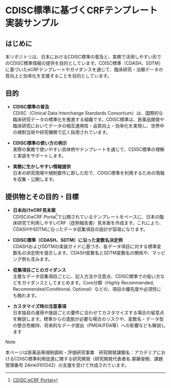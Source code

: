 # CDISC標準に基づくCRFテンプレート実装サンプル

## はじめに
本リポジトリは、日本におけるCDISC標準の普及と、実務で活用しやすい形でのCDISC標準情報の提供を目的としています。CDISC標準（CDASH、SDTM）に基づいたeCRFテンプレートやガイダンスを通じて、臨床研究・治験データの質向上と効率化を支援することを目的としています。

## 目的
- **CDISC標準の普及**<br />
CDISC（Clinical Data Interchange Standards Consortium）は、国際的な臨床研究データの標準化を推進する組織です。CDISC標準は、医薬品開発や臨床研究においてデータの相互運用性・品質向上・効率化を実現し、世界中の規制当局や研究機関で広く採用されています。

- **CDISC標準の使い方の例示**<br />
実際の業務で使いやすい具体例やテンプレートを通じて、CDISC標準の理解と実装をサポートします。

- **実務に生かしやすい情報提供**<br />
日本の研究現場や規制要件に即した形で、CDISC標準を利用するための情報を収集・公開します。

## 提供物とその目的・目標
- **日本向けeCRF見本案**<br />
CDISCのeCRF Portal[^1]で公開されているテンプレートをベースに、日本の臨床研究で利用しやすいCRF（症例報告書）見本案を作成ます。これにより、CDASHやSDTMに沿ったデータ収集項目の設計が容易になります。
[^1]:[CDISC:eCRF Portal](https://www.cdisc.org/kb/ecrf)

- **CDISC標準（CDASH、SDTM）に沿った変数名決定例**<br />
CDASHおよびSDTMの実装ガイドに基づき、各データ項目に対する標準変数名の決定例を提示します。CDASH変数名とSDTM変数名の関係や、マッピング例も含みます。

- **収集項目ごとのガイダンス**<br />
主要なデータ収集項目ごとに、記入方法や注意点、CDISC標準での扱い方などをガイダンスとしてまとめます。Core分類（Highly Recommended, Recommended/Conditional, Optional）などの、項目の優先度や必須性にも触れます。

- **カスタマイズ時の注意事項**<br />
日本独自の運用や施設ごとの要件に合わせてカスタマイズする場合の留意点を解説します。標準からの逸脱が必要な場合のリスクや、変数名・データ型の整合性維持、将来的なデータ提出（PMDA/FDA等）への影響なども解説します

>[!NOTE]
>本ページは医薬品等規制調和・評価研究事業　研究開発課題名：アカデミアにおけるCDISC標準利用促進に関する研究開発（研究開発代表者名 齋藤俊樹、課題管理番号 24mk0101242）の支援を受けて作成されています。
